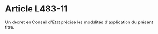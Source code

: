 # Article L483-11

<div align='left'>Un décret en Conseil d'Etat précise les modalités d'application du présent titre.</div>